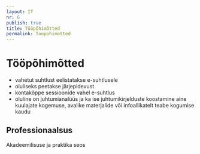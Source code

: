 ```yaml
---
layout: IT
nr: 6
publish: true
title: Tööpõhimõtted
permalink: Toopohimotted
---
```


# Tööpõhimõtted

- vahetut suhtlust eelistatakse e-suhtlusele
- oluliseks peetakse järjepidevust
- kontakõppe sessioonide vahel e-suhtlus
- oluline on juhtumianalüüs ja ka ise juhtumikirjelduste koostamine aine kuulajate kogemuse, avalike materjalide või infoallikatelt teabe kogumise kaudu

## Professionaalsus

Akadeemilisuse ja praktika seos
